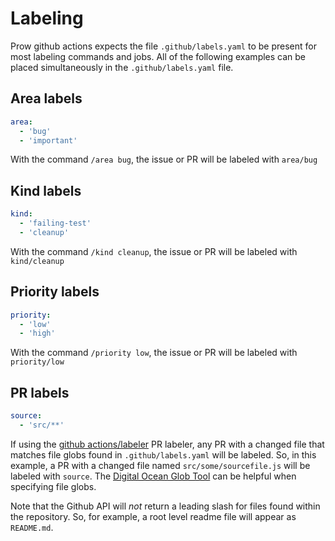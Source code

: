 # Labeling

Prow github actions expects the file `.github/labels.yaml`
to be present for most labeling commands and jobs.
All of the following examples can be placed simultaneously in the `.github/labels.yaml` file.

## Area labels
```yaml
area:
  - 'bug'
  - 'important'
```
With the command `/area bug`,
the issue or PR will be labeled with `area/bug`

## Kind labels
```yaml
kind:
  - 'failing-test'
  - 'cleanup'
```
With the command `/kind cleanup`,
the issue or PR will be labeled with `kind/cleanup`

## Priority labels
```yaml
priority:
  - 'low'
  - 'high'
```
With the command `/priority low`,
the issue or PR will be labeled with `priority/low`

## PR labels
```yaml
source:
  - 'src/**'
```
If using the [github actions/labeler](https://github.com/actions/labeler/blob/main/README.md) PR labeler,
any PR with a changed file that matches file globs found in `.github/labels.yaml`
will be labeled. So, in this example, a PR with a changed file named `src/some/sourcefile.js`
will be labeled with `source`. The [Digital Ocean Glob Tool](https://www.digitalocean.com/community/tools/glob)
can be helpful when specifying file globs. 

Note that the Github API will _not_ return a leading slash
for files found within the repository. 
So, for example, a root level readme file will appear as `README.md`.
